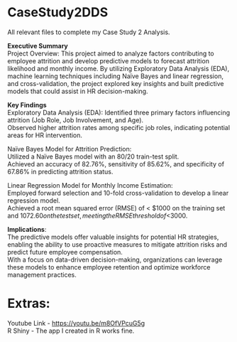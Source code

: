 # CaseStudy2DDS #
All relevant files to complete my Case Study 2 Analysis.

**Executive Summary**\
Project Overview:
This project aimed to analyze factors contributing to employee attrition and develop predictive models to forecast attrition likelihood and monthly income. By utilizing Exploratory Data Analysis (EDA), machine learning techniques including Naïve Bayes and linear regression, and cross-validation, the project explored key insights and built predictive models that could assist in HR decision-making.

**Key Findings**\
Exploratory Data Analysis (EDA): 
Identified three primary factors influencing attrition (Job Role, Job Involvement, and Age).\
Observed higher attrition rates among specific job roles, indicating potential areas for HR intervention.

Naïve Bayes Model for Attrition Prediction:\
Utilized a Naïve Bayes model with an 80/20 train-test split.\
Achieved an accuracy of 82.76%, sensitivity of 85.62%, and specificity of 67.86% in predicting attrition status.

Linear Regression Model for Monthly Income Estimation:\
Employed forward selection and 10-fold cross-validation to develop a linear regression model.\
Achieved a root mean squared error (RMSE) of < $1000  on the training set and $1072.60 on the test set, meeting the RMSE threshold of <$3000.

**Implications**:\
The predictive models offer valuable insights for potential HR strategies, enabling the ability to use proactive measures to mitigate attrition risks and predict future employee compensation.\
With a focus on data-driven decision-making, organizations can leverage these models to enhance employee retention and optimize workforce management practices.




# Extras:
Youtube Link - https://youtu.be/m8OfVPcuG5g \
R Shiny - The app I created in R works fine.

